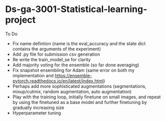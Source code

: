 # Ds-ga-3001-Statistical-learning-project

To Do
- Fix name defintion (name is the eval_accuracy and the state dict contains the arguments of the experiment)
- Add .py file for submission csv generation
- Re write the train_model_se for clarity
- Add majority voting for the ensemble (so far done averaging)
- Fix snapshot ensembling for Adam (same error on both my implementation and https://ensemble-pytorch.readthedocs.io/en/latest/index.html)
- Perhaps add more sophisticated augmentations (segmentations, mixup/cutmix, random augmentation, auto augmentation)
- Play with the training loop, initially finetune on small images, and repeat by using the finetuned as a base model and further finetuning by gradually increasing size
- Hyperparameter tuning
